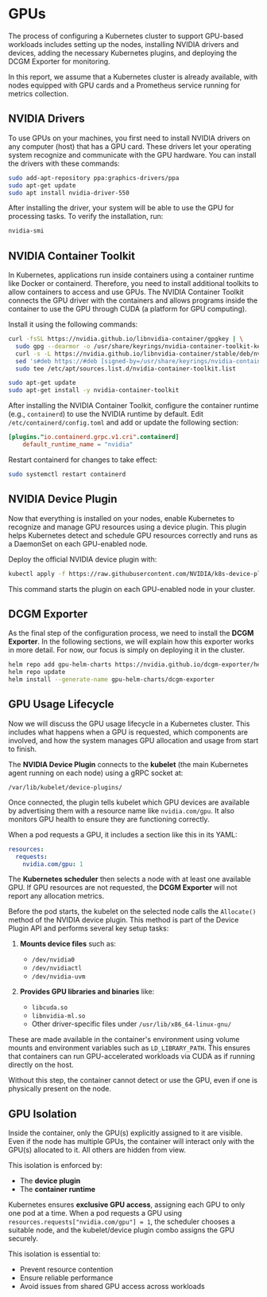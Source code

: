 # GPUs

The process of configuring a Kubernetes cluster to support GPU-based workloads includes setting up the nodes, installing NVIDIA drivers and devices, adding the necessary Kubernetes plugins, and deploying the DCGM Exporter for monitoring.

In this report, we assume that a Kubernetes cluster is already available, with nodes equipped with GPU cards and a Prometheus service running for metrics collection.

## NVIDIA Drivers

To use GPUs on your machines, you first need to install NVIDIA drivers on any computer (host) that has a GPU card. These drivers let your operating system recognize and communicate with the GPU hardware. You can install the drivers with these commands:

```bash
sudo add-apt-repository ppa:graphics-drivers/ppa
sudo apt-get update
sudo apt install nvidia-driver-550
```

After installing the driver, your system will be able to use the GPU for processing tasks. To verify the installation, run:

```bash
nvidia-smi
```

## NVIDIA Container Toolkit

In Kubernetes, applications run inside containers using a container runtime like Docker or containerd. Therefore, you need to install additional toolkits to allow containers to access and use GPUs. The NVIDIA Container Toolkit connects the GPU driver with the containers and allows programs inside the container to use the GPU through CUDA (a platform for GPU computing).

Install it using the following commands:

```bash
curl -fsSL https://nvidia.github.io/libnvidia-container/gpgkey | \
  sudo gpg --dearmor -o /usr/share/keyrings/nvidia-container-toolkit-keyring.gpg && \
  curl -s -L https://nvidia.github.io/libnvidia-container/stable/deb/nvidia-container-toolkit.list | \
  sed 's#deb https://#deb [signed-by=/usr/share/keyrings/nvidia-container-toolkit-keyring.gpg] https://#g' | \
  sudo tee /etc/apt/sources.list.d/nvidia-container-toolkit.list

sudo apt-get update
sudo apt-get install -y nvidia-container-toolkit
```

After installing the NVIDIA Container Toolkit, configure the container runtime (e.g., `containerd`) to use the NVIDIA runtime by default. Edit `/etc/containerd/config.toml` and add or update the following section:

```toml
[plugins."io.containerd.grpc.v1.cri".containerd]
    default_runtime_name = "nvidia"
```

Restart containerd for changes to take effect:

```bash
sudo systemctl restart containerd
```

## NVIDIA Device Plugin

Now that everything is installed on your nodes, enable Kubernetes to recognize and manage GPU resources using a device plugin. This plugin helps Kubernetes detect and schedule GPU resources correctly and runs as a DaemonSet on each GPU-enabled node.

Deploy the official NVIDIA device plugin with:

```bash
kubectl apply -f https://raw.githubusercontent.com/NVIDIA/k8s-device-plugin/v0.14.0/nvidia-device-plugin.yml
```

This command starts the plugin on each GPU-enabled node in your cluster.

## DCGM Exporter

As the final step of the configuration process, we need to install the **DCGM Exporter**. In the following sections, we will explain how this exporter works in more detail. For now, our focus is simply on deploying it in the cluster.

```bash
helm repo add gpu-helm-charts https://nvidia.github.io/dcgm-exporter/helm-charts
helm repo update
helm install --generate-name gpu-helm-charts/dcgm-exporter
```

## GPU Usage Lifecycle

Now we will discuss the GPU usage lifecycle in a Kubernetes cluster. This includes what happens when a GPU is requested, which components are involved, and how the system manages GPU allocation and usage from start to finish.

The **NVIDIA Device Plugin** connects to the **kubelet** (the main Kubernetes agent running on each node) using a gRPC socket at:

```
/var/lib/kubelet/device-plugins/
```

Once connected, the plugin tells kubelet which GPU devices are available by advertising them with a resource name like `nvidia.com/gpu`. It also monitors GPU health to ensure they are functioning correctly.

When a pod requests a GPU, it includes a section like this in its YAML:

```yaml
resources:
  requests:
    nvidia.com/gpu: 1
```

The **Kubernetes scheduler** then selects a node with at least one available GPU. If GPU resources are not requested, the **DCGM Exporter** will not report any allocation metrics.

Before the pod starts, the kubelet on the selected node calls the `Allocate()` method of the NVIDIA device plugin. This method is part of the Device Plugin API and performs several key setup tasks:

1. **Mounts device files** such as:

   * `/dev/nvidia0`
   * `/dev/nvidiactl`
   * `/dev/nvidia-uvm`

2. **Provides GPU libraries and binaries** like:

   * `libcuda.so`
   * `libnvidia-ml.so`
   * Other driver-specific files under `/usr/lib/x86_64-linux-gnu/`

These are made available in the container's environment using volume mounts and environment variables such as `LD_LIBRARY_PATH`. This ensures that containers can run GPU-accelerated workloads via CUDA as if running directly on the host.

Without this step, the container cannot detect or use the GPU, even if one is physically present on the node.

## GPU Isolation

Inside the container, only the GPU(s) explicitly assigned to it are visible. Even if the node has multiple GPUs, the container will interact only with the GPU(s) allocated to it. All others are hidden from view.

This isolation is enforced by:

* The **device plugin**
* The **container runtime**

Kubernetes ensures **exclusive GPU access**, assigning each GPU to only one pod at a time. When a pod requests a GPU using `resources.requests["nvidia.com/gpu"] = 1`, the scheduler chooses a suitable node, and the kubelet/device plugin combo assigns the GPU securely.

This isolation is essential to:

* Prevent resource contention
* Ensure reliable performance
* Avoid issues from shared GPU access across workloads
